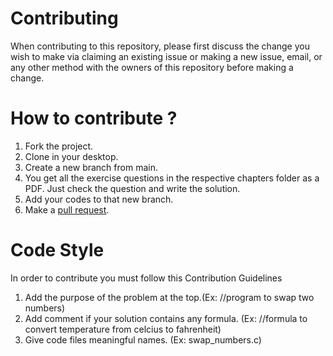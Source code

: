 # Contributing

When contributing to this repository, please first discuss the change you wish to make via claiming an existing issue or making a new issue, email, or any other method with the owners of this repository before making a change.

# How to contribute ?

1. Fork the project.
1. Clone in your desktop.
1. Create a new branch from main.
1. You get all the exercise questions in the respective chapters folder as a PDF. Just check the question and write the solution.
1. Add your codes to that new branch.
1. Make a [pull request](https://docs.github.com/en/github/collaborating-with-issues-and-pull-requests/about-pull-requests).

# Code Style

In order to contribute you must follow this Contribution Guidelines

1. Add the purpose of the problem at the top.(Ex: //program to swap two numbers)
1. Add comment if your solution contains any formula. (Ex: //formula to convert temperature from celcius to fahrenheit)
1. Give code files meaningful names. (Ex: swap_numbers.c)
